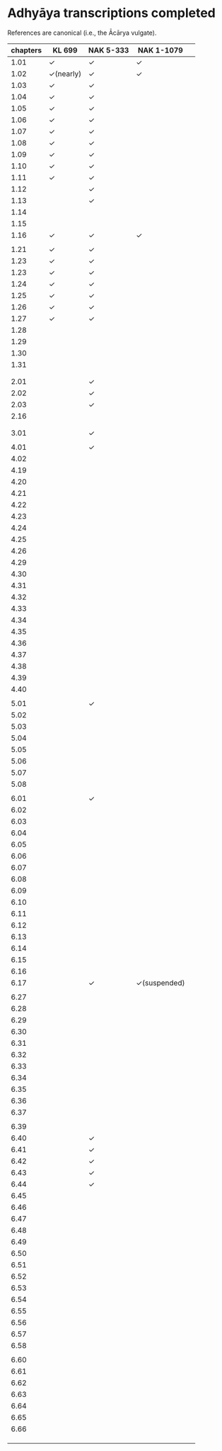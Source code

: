 # Adhyāya transcriptions completed

References are canonical (i.e., the Ācārya vulgate).

| chapters | KL 699    | NAK 5-333 | NAK 1-1079   |      |
| -------- | --------- | --------- | ------------ | ---- |
| 1.01     | ✓         | ✓         | ✓            |      |
| 1.02     | ✓(nearly) | ✓         | ✓            |      |
| 1.03     | ✓         | ✓         |              |      |
| 1.04     | ✓         | ✓         |              |      |
| 1.05     | ✓         | ✓         |              |      |
| 1.06     | ✓         | ✓         |              |      |
| 1.07     | ✓         | ✓         |              |      |
| 1.08     | ✓         | ✓         |              |      |
| 1.09     | ✓         | ✓         |              |      |
| 1.10     | ✓         | ✓         |              |      |
| 1.11     | ✓         | ✓         |              |      |
| 1.12     |           | ✓         |              |      |
| 1.13     |           | ✓         |              |      |
| 1.14     |           |           |              |      |
| 1.15     |           |           |              |      |
| 1.16     | ✓         | ✓         | ✓            |      |
|          |           |           |              |      |
| 1.21     | ✓         | ✓         |              |      |
| 1.23     | ✓         | ✓         |              |      |
| 1.23     | ✓         | ✓         |              |      |
| 1.24     | ✓         | ✓         |              |      |
| 1.25     | ✓         | ✓         |              |      |
| 1.26     | ✓         | ✓         |              |      |
| 1.27     | ✓         | ✓         |              |      |
| 1.28     |           |           |              |      |
| 1.29     |           |           |              |      |
| 1.30     |           |           |              |      |
| 1.31     |           |           |              |      |
|          |           |           |              |      |
|          |           |           |              |      |
| 2.01     |           | ✓         |              |      |
| 2.02     |           | ✓         |              |      |
| 2.03     |           | ✓         |              |      |
| 2.16     |           |           |              |      |
|          |           |           |              |      |
|          |           |           |              |      |
| 3.01     |           | ✓         |              |      |
|          |           |           |              |      |
| 4.01     |           | ✓         |              |      |
| 4.02     |           |           |              |      |
| 4.19     |           |           |              |      |
| 4.20     |           |           |              |      |
| 4.21     |           |           |              |      |
| 4.22     |           |           |              |      |
| 4.23     |           |           |              |      |
| 4.24     |           |           |              |      |
| 4.25     |           |           |              |      |
| 4.26     |           |           |              |      |
| 4.29     |           |           |              |      |
| 4.30     |           |           |              |      |
| 4.31     |           |           |              |      |
| 4.32     |           |           |              |      |
| 4.33     |           |           |              |      |
| 4.34     |           |           |              |      |
| 4.35     |           |           |              |      |
| 4.36     |           |           |              |      |
| 4.37     |           |           |              |      |
| 4.38     |           |           |              |      |
| 4.39     |           |           |              |      |
| 4.40     |           |           |              |      |
|          |           |           |              |      |
| 5.01     |           | ✓         |              |      |
| 5.02     |           |           |              |      |
| 5.03     |           |           |              |      |
| 5.04     |           |           |              |      |
| 5.05     |           |           |              |      |
| 5.06     |           |           |              |      |
| 5.07     |           |           |              |      |
| 5.08     |           |           |              |      |
|          |           |           |              |      |
| 6.01     |           | ✓         |              |      |
| 6.02     |           |           |              |      |
| 6.03     |           |           |              |      |
| 6.04     |           |           |              |      |
| 6.05     |           |           |              |      |
| 6.06     |           |           |              |      |
| 6.07     |           |           |              |      |
| 6.08     |           |           |              |      |
| 6.09     |           |           |              |      |
| 6.10     |           |           |              |      |
| 6.11     |           |           |              |      |
| 6.12     |           |           |              |      |
| 6.13     |           |           |              |      |
| 6.14     |           |           |              |      |
| 6.15     |           |           |              |      |
| 6.16     |           |           |              |      |
| 6.17     |           | ✓         | ✓(suspended) |      |
|          |           |           |              |      |
| 6.27     |           |           |              |      |
| 6.28     |           |           |              |      |
| 6.29     |           |           |              |      |
| 6.30     |           |           |              |      |
| 6.31     |           |           |              |      |
| 6.32     |           |           |              |      |
| 6.33     |           |           |              |      |
| 6.34     |           |           |              |      |
| 6.35     |           |           |              |      |
| 6.36     |           |           |              |      |
| 6.37     |           |           |              |      |
|          |           |           |              |      |
| 6.39     |           |           |              |      |
| 6.40     |           | ✓         |              |      |
| 6.41     |           | ✓         |              |      |
| 6.42     |           | ✓         |              |      |
| 6.43     |           | ✓         |              |      |
| 6.44     |           | ✓         |              |      |
| 6.45     |           |           |              |      |
| 6.46     |           |           |              |      |
| 6.47     |           |           |              |      |
| 6.48     |           |           |              |      |
| 6.49     |           |           |              |      |
| 6.50     |           |           |              |      |
| 6.51     |           |           |              |      |
| 6.52     |           |           |              |      |
| 6.53     |           |           |              |      |
| 6.54     |           |           |              |      |
| 6.55     |           |           |              |      |
| 6.56     |           |           |              |      |
| 6.57     |           |           |              |      |
| 6.58     |           |           |              |      |
|          |           |           |              |      |
| 6.60     |           |           |              |      |
| 6.61     |           |           |              |      |
| 6.62     |           |           |              |      |
| 6.63     |           |           |              |      |
| 6.64     |           |           |              |      |
| 6.65     |           |           |              |      |
| 6.66     |           |           |              |      |
|          |           |           |              |      |
|          |           |           |              |      |
|          |           |           |              |      |

